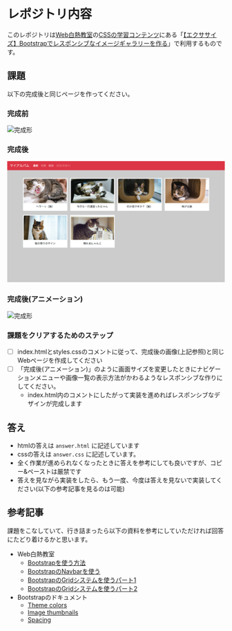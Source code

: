 # レポジトリ内容

このレポジトリは[Web白熱教室](https://tsuyopon.xyz/)の[CSSの学習コンテンツ](https://tsuyopon.xyz/learning-contents/web-dev/css/)にある「[【エクササイズ】Bootstrapでレスポンシブなイメージギャラリーを作る](https://tsuyopon.xyz/learning-contents/web-dev/css/css_excercise_for_bootstrap_part_1/)」で利用するものです。

## 課題

以下の完成後と同じページを作ってください。


### 完成前

![完成形](./images/before.png)

### 完成後

![完成形](./images/after.png)

### 完成後(アニメーション)

![完成形](./images/after-with-animation.gif)


### 課題をクリアするためのステップ

- [ ] index.htmlとstyles.cssのコメントに従って、完成後の画像(上記参照)と同じWebページを作成してください
- [ ] 「完成後(アニメーション)」のように画面サイズを変更したときにナビゲーションメニューや画像一覧の表示方法がかわるようなレスポンシブな作りにしてください。
  - index.html内のコメントにしたがって実装を進めればレスポンシブなデザインが完成します


## 答え

- htmlの答えは `answer.html` に記述しています
- cssの答えは `answer.css` に記述しています。
- 全く作業が進められなくなったときに答えを参考にしても良いですが、コピー&ペーストは厳禁です
- 答えを見ながら実装をしたら、もう一度、今度は答えを見ないで実装してください(以下の参考記事を見るのは可能)

## 参考記事

課題をこなしていて、行き詰まったら以下の資料を参考にしていただければ回答にたどり着けるかと思います。

- Web白熱教室
  - [Bootstrapを使う方法](https://tsuyopon.xyz/learning-contents/web-dev/css/how-to-use-the-bootstrap-css/)
  - [BootstrapのNavbarを使う](https://tsuyopon.xyz/learning-contents/web-dev/css/how-to-use-navbar-in-the-bootstrap-css/)
  - [BootstrapのGridシステムを使うパート1](https://tsuyopon.xyz/learning-contents/web-dev/css/how-to-use-navbar-in-the-bootstrap-css-part-1/)
  - [BootstrapのGridシステムを使うパート2](https://tsuyopon.xyz/learning-contents/web-dev/css/how-to-use-navbar-in-the-bootstrap-css-part-2/)
- Bootstrapのドキュメント
  - [Theme colors](https://getbootstrap.com/docs/4.1/getting-started/theming/#theme-colors)
  - [Image thumbnails](https://getbootstrap.com/docs/4.1/content/images/#image-thumbnails)
  - [Spacing](https://getbootstrap.com/docs/4.1/utilities/spacing/)